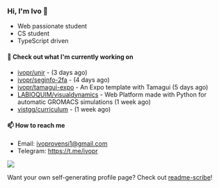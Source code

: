 ### Hi, I'm Ivo 👋

* Web passionate student
* CS student
* TypeScript driven

#### 👷 Check out what I'm currently working on

- [ivopr/unir](https://github.com/ivopr/unir) -  (3 days ago)
- [ivopr/seginfo-2fa](https://github.com/ivopr/seginfo-2fa) -  (4 days ago)
- [ivopr/tamagui-expo](https://github.com/ivopr/tamagui-expo) - An Expo template with Tamagui (5 days ago)
- [LABIOQUIM/visualdynamics](https://github.com/LABIOQUIM/visualdynamics) - Web Platform made with Python for automatic GROMACS simulations (1 week ago)
- [vistgg/curriculum](https://github.com/vistgg/curriculum) -  (1 week ago)

#### 📫 How to reach me

- Email: [ivoprovensi1@gmail.com](mailto://ivoprovensi1@gmail.com)
- Telegram: https://t.me/ivopr

![](https://github-readme-stats.vercel.app/api/top-langs/?username=ivopr&langs_count=10&layout=compact&theme=react&hide_border=true&bg_color=0D1117&title_color=5ce1e6&icon_color=5ce1e6)

Want your own self-generating profile page? Check out [readme-scribe](https://github.com/muesli/readme-scribe)!
